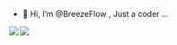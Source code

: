 - 👋 Hi, I’m @BreezeFlow , Just a coder ...




<a href="https://github.com/breezeflow/"><img align="left" src="https://github-readme-stats.vercel.app/api?username=breezeflow&show_icons=true&hide=contribs,prs&bg_color='#1a1b27'" /></a>
<a href="https://github.com/breezeflow/"><img align="left" src="https://github-readme-stats.vercel.app/api/top-langs/?username=breezeflow&hide=html,css,styles,Stylus" /></a>


<!---
BreezeFlow/BreezeFlow is a ✨ special ✨ repository because its `README.md` (this file) appears on your GitHub profile.
You can click the Preview link to take a look at your changes.
--->
